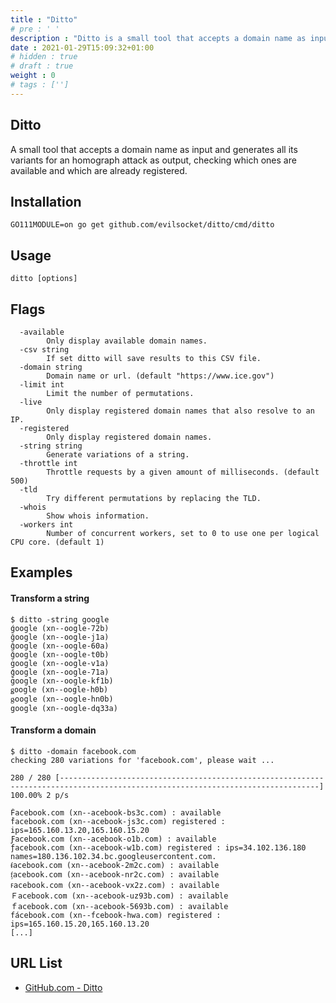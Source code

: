 ```yaml
---
title : "Ditto"
# pre : ' '
description : "Ditto is a small tool that accepts a domain name as input and generates all its variants for an homograph attack as output, checking which ones are available and which are already registered."
date : 2021-01-29T15:09:32+01:00
# hidden : true
# draft : true
weight : 0
# tags : ['']
---
```


## Ditto

A small tool that accepts a domain name as input and generates all its variants for an homograph attack as output, checking which ones are available and which are already registered.

## Installation

```plain
GO111MODULE=on go get github.com/evilsocket/ditto/cmd/ditto
```

## Usage

```plain
ditto [options]
```

## Flags

```plain
  -available
        Only display available domain names.
  -csv string
        If set ditto will save results to this CSV file.
  -domain string
        Domain name or url. (default "https://www.ice.gov")
  -limit int
        Limit the number of permutations.
  -live
        Only display registered domain names that also resolve to an IP.
  -registered
        Only display registered domain names.
  -string string
        Generate variations of a string.
  -throttle int
        Throttle requests by a given amount of milliseconds. (default 500)
  -tld
        Try different permutations by replacing the TLD.
  -whois
        Show whois information.
  -workers int
        Number of concurrent workers, set to 0 to use one per logical CPU core. (default 1)

```

## Examples

#### Transform a string

```plain
$ ditto -string google
ǵoogle (xn--oogle-72b)
ğoogle (xn--oogle-j1a)
ĝoogle (xn--oogle-60a)
ǧoogle (xn--oogle-t0b)
ġoogle (xn--oogle-v1a)
ģoogle (xn--oogle-71a)
ḡoogle (xn--oogle-kf1b)
ǥoogle (xn--oogle-h0b)
ᶃoogle (xn--oogle-hn0b)
google (xn--oogle-dq33a)
```

#### Transform a domain

```plain
$ ditto -domain facebook.com
checking 280 variations for 'facebook.com', please wait ...

280 / 280 [--------------------------------------------------------------------------------------------------------------------------------] 100.00% 2 p/s

Ḟacebook.com (xn--acebook-bs3c.com) : available
ḟacebook.com (xn--acebook-js3c.com) registered : ips=165.160.13.20,165.160.15.20
Ƒacebook.com (xn--acebook-o1b.com) : available
ƒacebook.com (xn--acebook-w1b.com) registered : ips=34.102.136.180 names=180.136.102.34.bc.googleusercontent.com.
ᵮacebook.com (xn--acebook-2m2c.com) : available
ᶂacebook.com (xn--acebook-nr2c.com) : available
ꜰacebook.com (xn--acebook-vx2z.com) : available
Ｆacebook.com (xn--acebook-uz93b.com) : available
ｆacebook.com (xn--acebook-5693b.com) : available
fácebook.com (xn--fcebook-hwa.com) registered : ips=165.160.15.20,165.160.13.20
[...]
```

## URL List

* [GitHub.com - Ditto](https://github.com/evilsocket/ditto)
